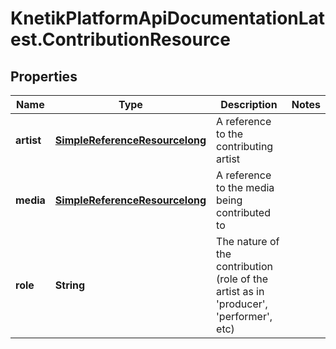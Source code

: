 # KnetikPlatformApiDocumentationLatest.ContributionResource

## Properties
Name | Type | Description | Notes
------------ | ------------- | ------------- | -------------
**artist** | [**SimpleReferenceResourcelong**](SimpleReferenceResourcelong.md) | A reference to the contributing artist | 
**media** | [**SimpleReferenceResourcelong**](SimpleReferenceResourcelong.md) | A reference to the media being contributed to | 
**role** | **String** | The nature of the contribution (role of the artist as in &#39;producer&#39;, &#39;performer&#39;, etc) | 


